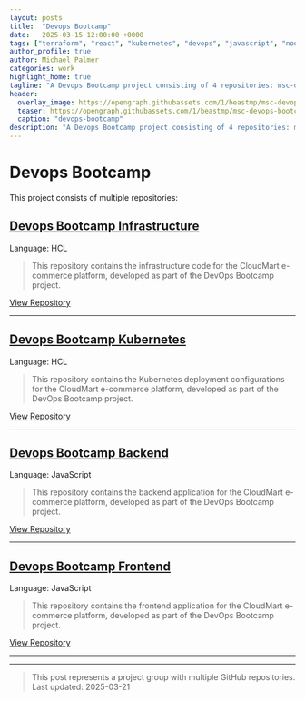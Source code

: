 ```yaml
---
layout: posts
title:  "Devops Bootcamp"
date:   2025-03-15 12:00:00 +0000
tags: ["terraform", "react", "kubernetes", "devops", "javascript", "nodejs"]
author_profile: true
author: Michael Palmer
categories: work
highlight_home: true
tagline: "A Devops Bootcamp project consisting of 4 repositories: msc-devops-bootcamp-infrastructure, msc-devops-bootcamp-kubernetes, msc-devops-bootcamp-backend and 1 more"
header:
  overlay_image: https://opengraph.githubassets.com/1/beastmp/msc-devops-bootcamp-infrastructure
  teaser: https://opengraph.githubassets.com/1/beastmp/msc-devops-bootcamp-infrastructure
  caption: "devops-bootcamp"
description: "A Devops Bootcamp project consisting of 4 repositories: msc-devops-bootcamp-infrastructure, msc-devops-bootcamp-kubernetes, msc-devops-bootcamp-backend and 1 more"
---
```


# Devops Bootcamp

This project consists of multiple repositories:

## [Devops Bootcamp Infrastructure](https://github.com/beastmp/msc-devops-bootcamp-infrastructure)

Language: HCL

> This repository contains the infrastructure code for the CloudMart e-commerce platform, developed as part of the DevOps Bootcamp project.

[View Repository](https://github.com/beastmp/msc-devops-bootcamp-infrastructure)

---

## [Devops Bootcamp Kubernetes](https://github.com/beastmp/msc-devops-bootcamp-kubernetes)

Language: HCL

> This repository contains the Kubernetes deployment configurations for the CloudMart e-commerce platform, developed as part of the DevOps Bootcamp project.

[View Repository](https://github.com/beastmp/msc-devops-bootcamp-kubernetes)

---

## [Devops Bootcamp Backend](https://github.com/beastmp/msc-devops-bootcamp-backend)

Language: JavaScript

> This repository contains the backend application for the CloudMart e-commerce platform, developed as part of the DevOps Bootcamp project.

[View Repository](https://github.com/beastmp/msc-devops-bootcamp-backend)

---

## [Devops Bootcamp Frontend](https://github.com/beastmp/msc-devops-bootcamp-frontend)

Language: JavaScript

> This repository contains the frontend application for the CloudMart e-commerce platform, developed as part of the DevOps Bootcamp project.

[View Repository](https://github.com/beastmp/msc-devops-bootcamp-frontend)

---



---


> This post represents a project group with multiple GitHub repositories.  
> Last updated: 2025-03-21
